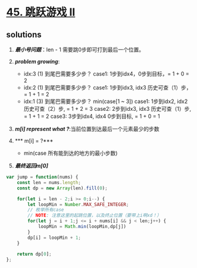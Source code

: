 # [45. 跳跃游戏 II](https://leetcode-cn.com/problems/jump-game-ii/)

## solutions

1. ***最小号问题***：len - 1 需要跳0步即可打到最后一个位置。

1. ***problem growing***:
	- idx:3 (1) 到尾巴需要多少步？
		case1: 1步到idx4，0步到目标，= 1 + 0 = 2
	- idx:2 (1) 到尾巴需要多少步？
		case1: 1步到idx3, idx3 历史可查（1）步，= 1 + 1 = 2
	- idx:1 (3) 到尾巴需要多少步？ min(case[1 ~ 3])
		case1: 1步到idx2, idx2 历史可查（2）步, = 1 + 2 = 3
		case2: 2步到idx3, idx3 历史可查（1）步, = 1 + 1 = 2
	 	case3: 3步到idx4, idx4 0步到目标, = 1 + 0 = 1
3. ***m[i] represent what ?***:当前位置到达最后一个元素最少的步数
4. *** m[i] = ?***
	- min(case 所有能到达的地方的最小步数)
5. ***最终返回m[0]***

```js
var jump = function(nums) {
    const len = nums.length;
    const dp = new Array(len).fill(0);

    for(let i = len - 2;i >= 0;i--) {
        let loopMin = Number.MAX_SAFE_INTEGER;
        // 枚举所有case
        // NOTE: 注意这里的起跳位置，以及终止位置（要带上i啊xd！）
        for(let j = i + 1;j <= i + nums[i] && j < len;j++) {
            loopMin = Math.min(loopMin,dp[j])
        }
        dp[i] = loopMin + 1;
    }
    
    return dp[0];
};

```